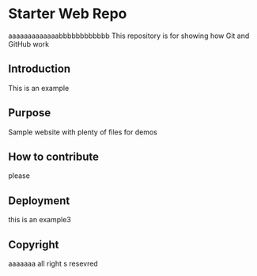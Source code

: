 # Starter Web Repo
aaaaaaaaaaaaabbbbbbbbbbbb
This repository is for showing how Git and GitHub work
	
## Introduction

This is an example

## Purpose

Sample website with plenty of files for demos

## How to contribute
please
## Deployment
this is an example3

## Copyright
aaaaaaa all right s resevred